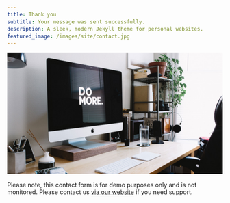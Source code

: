 ```yaml
---
title: Thank you
subtitle: Your message was sent successfully.
description: A sleek, modern Jekyll theme for personal websites.
featured_image: /images/site/contact.jpg
---
```


![](/images/demo/about.jpg)

Please note, this contact form is for demo purposes only and is not monitored. Please contact us [via our website](https://jekyllthemes.io) if you need support.
